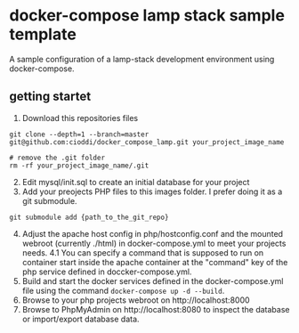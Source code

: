 # docker-compose lamp stack sample template

A sample configuration of a lamp-stack development environment using docker-compose.

## getting startet

1. Download this repositories files
```
git clone --depth=1 --branch=master git@github.com:cioddi/docker_compose_lamp.git your_project_image_name

# remove the .git folder
rm -rf your_project_image_name/.git
```

2. Edit mysql/init.sql to create an initial database for your project
3. Add your preojects PHP files to this images folder. I prefer doing it as a git submodule.
```
git submodule add {path_to_the_git_repo}
```

4. Adjust the apache host config in php/hostconfig.conf and the mounted webroot (currently ./html) in docker-compose.yml to meet your projects needs.
  4.1 You can specify a command that is supposed to run on container start inside the apache container at the "command" key of the php service defined in doccker-compose.yml.
5. Build and start the docker services defined in the docker-compose.yml file using the command ```docker-compose up -d --build```.
6. Browse to your php projects webroot on http://localhost:8000
7. Browse to PhpMyAdmin on http://localhost:8080 to inspect the database or import/export database data.

